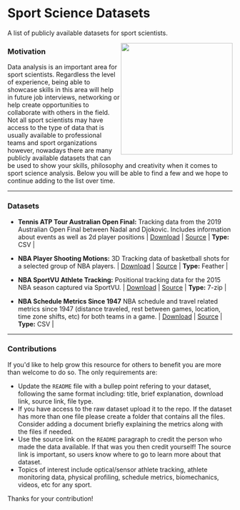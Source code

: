 # Sport Science Datasets
A list of publicly available datasets for sport scientists.

<img src="https://www.pinclipart.com/picdir/big/353-3532629_cropped-just-logoman-from-ab-sports-science-vector.png" align="right" width="250" />

### Motivation

Data analysis is an important area for sport scientists. Regardless the level of experience, being able to showcase skills in this area will help in future job interviews, networking or help create opportunities to collaborate with others in the field. Not all sport scientists may have access to the type of data that is usually available to professional teams and sport organizations however, nowadays there are many publicly available datasets that can be used to show your skills, philosophy and creativity when it comes to sport science analysis. Below you will be able to find a few and we hope to continue adding to the list over time.


***
### Datasets

* **Tennis ATP Tour Australian Open Final:** Tracking data from the 2019 Australian Open Final between Nadal and Djokovic. Includes information about events as well as 2d player positions | [Download](https://github.com/josedv82/sport_open_datasets/tree/main/Tennis.%20ATP%20Tour%20AU%20Open%202019.%20Tracking%20Data) | [Source](https://www.kaggle.com/robseidl/tennis-atp-tour-australian-open-final-2019) | **Type:** CSV |

* **NBA Player Shooting Motions:** 3D Tracking data of basketball shots for a selected group of NBA players. | [Download](https://github.com/josedv82/sport_open_datasets/tree/main/Basketball%20NBA%20Player%20Shooting%20Motions) | [Source](https://www.inpredictable.com/2021/01/nba-player-shooting-motions-data-dump.html) | **Type:** Feather |
  
* **NBA SportVU Athlete Tracking:** Positional tracking data for the 2015 NBA season captured via SportVU. | [Download](https://github.com/sealneaward/nba-movement-data/tree/master/data) | [Source](https://github.com/sealneaward) | **Type:** 7-zip |

* **NBA Schedule Metrics Since 1947** NBA schedule and travel related metrics since 1947 (distance traveled, rest between games, location, time zone shifts, etc) for both teams in a game. | [Download](https://github.com/josedv82/sport_open_datasets/tree/main/NBA%20Schedule%20Metrics) | [Source](https://github.com/josedv82/airball) | **Type:** CSV |
   
   
   
   

---
### Contributions
If you'd like to help grow this resource for others to benefit you are more than welcome to do so. The only requirements are:

* Update the `README` file with a bullep point refering to your dataset, following the same format including: title, brief explanation, download link, source link, file type. 
* If you have access to the raw dataset upload it to the repo. If the dataset has more than one file please create a folder that contains all the files. Consider adding a document briefly explaining the metrics along with the files if needed.
* Use the source link on the `README` paragraph to credit the person who made the data available. If that was you then credit yourself! The source link is important, so users know where to go to learn more about that dataset.
* Topics of interest include optical/sensor athlete tracking, athlete monitoring data, physical profiling, schedule metrics, biomechanics, videos, etc for any sport.

Thanks for your contribution!


